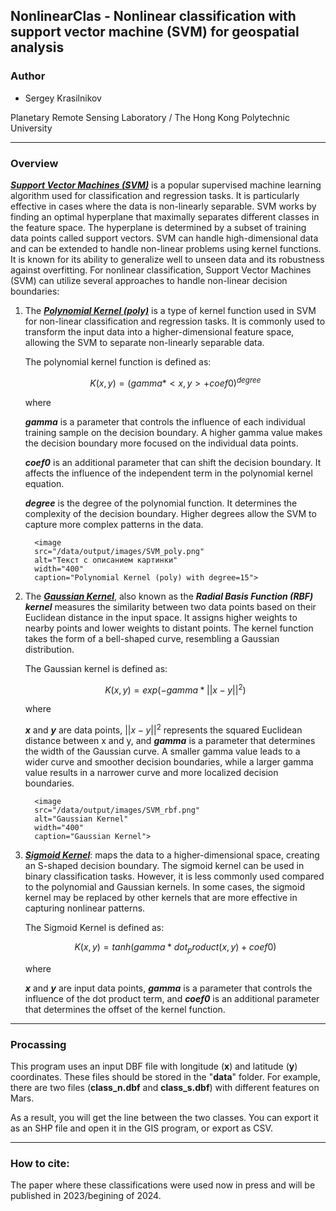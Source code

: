## NonlinearClas - Nonlinear classification with support vector machine (SVM) for geospatial analysis

### Author
- Sergey Krasilnikov

Planetary Remote Sensing Laboratory / The Hong Kong Polytechnic University

---
### Overview
***[Support Vector Machines (SVM)](https://en.wikipedia.org/wiki/Support_vector_machine "SVM")*** is a popular 
supervised machine learning algorithm used for classification and regression tasks. It is particularly effective in 
cases where the data is non-linearly separable. SVM works by finding an optimal hyperplane that maximally separates 
different classes in the feature space. The hyperplane is determined by a subset of training data points called 
support vectors. SVM can handle high-dimensional data and can be extended to handle non-linear problems using kernel 
functions. It is known for its ability to generalize well to unseen data and its robustness against overfitting. For 
nonlinear classification, Support Vector Machines (SVM) can utilize several approaches to handle non-linear decision 
boundaries:

1. The ***[Polynomial Kernel (poly)](https://en.wikipedia.org/wiki/Polynomial_kernel "poly")*** is a type of kernel 
function used in SVM for non-linear classification and regression tasks. It is commonly used to transform the input 
data into a higher-dimensional feature space, allowing the SVM to separate non-linearly separable data.

    The polynomial kernel function is defined as:

    $$K(x, y) = (gamma * <x, y> + coef0)^{degree}$$

    where

    ***gamma*** is a parameter that controls the influence of each individual training sample on the decision boundary. 
A higher gamma value makes the decision boundary more focused on the individual data points.
    
    ***coef0*** is an additional parameter that can shift the decision boundary. It affects the influence of the 
independent term in the polynomial kernel equation.

    ***degree*** is the degree of the polynomial function. It determines the complexity of the decision boundary. Higher degrees allow the SVM to capture more complex patterns in the data.

         <image
         src="/data/output/images/SVM_poly.png"
         alt="Текст с описанием картинки"
         width="400" 
         caption="Polynomial Kernel (poly) with degree=15">



2. The 
***[Gaussian Kernel](https://towardsdatascience.com/radial-basis-function-rbf-kernel-the-go-to-kernel-acf0d22c798a "rbf")***, 
also known as the ***Radial Basis Function (RBF) kernel*** measures the similarity between two data points based on 
their Euclidean distance in the input space. It assigns higher weights to nearby points and lower weights to distant 
points. The kernel function takes the form of a bell-shaped curve, resembling a Gaussian distribution.

    The Gaussian kernel is defined as:

    $$K(x, y) = exp(-gamma * ||x - y||^2)$$

    where

    ***x*** and ***y*** are data points, $||x - y||^2$ represents the squared Euclidean distance between x and y, 
and ***gamma*** is a parameter that determines the width of the Gaussian curve. A smaller gamma value leads to a wider 
curve and smoother decision boundaries, while a larger gamma value results in a narrower curve and more localized 
decision boundaries.
    
         <image
         src="/data/output/images/SVM_rbf.png"
         alt="Gaussian Kernel"
         width="400" 
         caption="Gaussian Kernel">


3. ***[Sigmoid Kernel](https://en.wikipedia.org/wiki/Sigmoid_function "sigmoid")***: maps the data to a 
higher-dimensional space, creating an S-shaped decision boundary. The sigmoid kernel can be used in binary 
classification tasks. However, it is less commonly used compared to the polynomial and Gaussian kernels. In some 
cases, the sigmoid kernel may be replaced by other kernels that are more effective in capturing nonlinear patterns.

    The Sigmoid Kernel is defined as:

    $$K(x, y) = tanh(gamma * dot_product(x, y) + coef0)$$

    where

    ***x*** and ***y*** are input data points, ***gamma*** is a parameter that controls the influence of the dot 
product term, and ***coef0*** is an additional parameter that determines the offset of the kernel function.

---
### Procassing
This program uses an input DBF file with longitude (**x**) and latitude (**y**) coordinates. These files should be stored 
in the "**data**" folder. For example, there are two files (**class_n.dbf** and **class_s.dbf**) with different 
features on Mars.

As a result, you will get the line between the two classes. You can export it as an SHP file and open it in the GIS program, 
or export as CSV.

---

### How to cite:
The paper where these classifications were used now in press and will be published in 2023/begining of 2024.